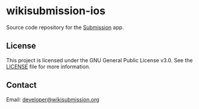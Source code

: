 # wikisubmission-ios

Source code repository for the [Submission](https://apple.co/3uMVbz1) app.

## License

This project is licensed under the GNU General Public License v3.0. See the [LICENSE](LICENSE) file for more information.

## Contact

Email: developer@wikisubmission.org
